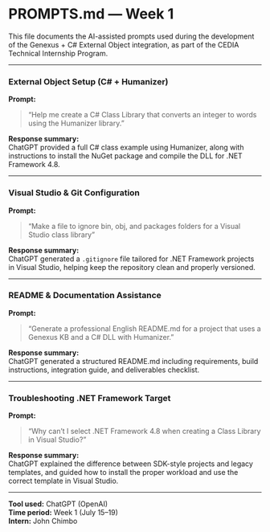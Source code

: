 # PROMPTS.md — Week 1

This file documents the AI-assisted prompts used during the development of the Genexus + C# External Object integration, as part of the CEDIA Technical Internship Program.

---

###  External Object Setup (C# + Humanizer)

**Prompt:**  
> “Help me create a C# Class Library that converts an integer to words using the Humanizer library.”

**Response summary:**  
ChatGPT provided a full C# class example using Humanizer, along with instructions to install the NuGet package and compile the DLL for .NET Framework 4.8.

---

###  Visual Studio & Git Configuration

**Prompt:**  
> “Make a file to ignore bin, obj, and packages folders for a Visual Studio class library”

**Response summary:**  
ChatGPT generated a `.gitignore` file tailored for .NET Framework projects in Visual Studio, helping keep the repository clean and properly versioned.

---

###  README & Documentation Assistance

**Prompt:**  
> “Generate a professional English README.md for a project that uses a Genexus KB and a C# DLL with Humanizer.”

**Response summary:**  
ChatGPT generated a structured README.md including requirements, build instructions, integration guide, and deliverables checklist.

---

###  Troubleshooting .NET Framework Target

**Prompt:**  
> “Why can’t I select .NET Framework 4.8 when creating a Class Library in Visual Studio?”

**Response summary:**  
ChatGPT explained the difference between SDK-style projects and legacy templates, and guided how to install the proper workload and use the correct template in Visual Studio.

---

**Tool used:** ChatGPT (OpenAI)  
**Time period:** Week 1 (July 15–19)  
**Intern:** John Chimbo
